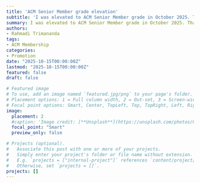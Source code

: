 ```yaml
---
title: 'ACM Senior Member grade elevation'
subtitle: 'I was elevated to ACM Senior Member grade in October 2025. Thank you, ACM!'
summary: I was elevated to ACM Senior Member grade in October 2025. Thank you, ACM!
authors:
- Rahmadi Trimananda
tags:
- ACM Membership
categories:
- Promotion
date: "2025-10-15T00:00:00Z"
lastmod: "2025-10-15T00:00:00Z"
featured: false
draft: false

# Featured image
# To use, add an image named `featured.jpg/png` to your page's folder.
# Placement options: 1 = Full column width, 2 = Out-set, 3 = Screen-width
# Focal point options: Smart, Center, TopLeft, Top, TopRight, Left, Right, BottomLeft, Bottom, BottomRight
image:
  placement: 2
  #caption: 'Image credit: [**Unsplash**](https://unsplash.com/photos/CpkOjOcXdUY)'
  focal_point: "Smart"
  preview_only: false

# Projects (optional).
#   Associate this post with one or more of your projects.
#   Simply enter your project's folder or file name without extension.
#   E.g. `projects = ["internal-project"]` references `content/project/deep-learning/index.md`.
#   Otherwise, set `projects = []`.
projects: []
---
```

